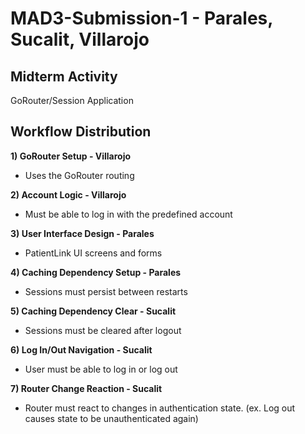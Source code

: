 # MAD3-Submission-1 - Parales, Sucalit, Villarojo
## Midterm Activity
GoRouter/Session Application

## Workflow Distribution

**1) GoRouter Setup - Villarojo**
- Uses the GoRouter routing

**2) Account Logic - Villarojo**
- Must be able to log in with the predefined account

**3) User Interface Design - Parales**
- PatientLink UI screens and forms

**4) Caching Dependency Setup - Parales**
- Sessions must persist between restarts

**5) Caching Dependency Clear - Sucalit**
- Sessions must be cleared after logout

**6) Log In/Out Navigation - Sucalit**
- User must be able to log in or log out

**7) Router Change Reaction - Sucalit**
- Router must react to changes in authentication state. (ex. Log out causes state to be unauthenticated again)
